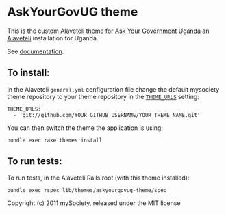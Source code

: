 AskYourGovUG theme
==========

This is the custom Alaveteli theme for
[Ask Your Government Uganda](https://askyourgov.ug/) an
[Alaveteli](http://alaveteli.org) installation for Uganda.

See [documentation](http://alaveteli.org/docs/customising/themes/).


## To install:

In the Alaveteli `general.yml` configuration file change the default mysociety
theme repository to your theme repository in the
[`THEME_URLS`](http://alaveteli.org/docs/customising/config/#theme_urls)
setting:

    THEME_URLS:
      - 'git://github.com/YOUR_GITHUB_USERNAME/YOUR_THEME_NAME.git'

You can then switch the theme the application is using:

    bundle exec rake themes:install

## To run tests:

To run tests, in the Alaveteli Rails.root (with this theme installed):

    bundle exec rspec lib/themes/askyourgovug-theme/spec


Copyright (c) 2011 mySociety, released under the MIT license
